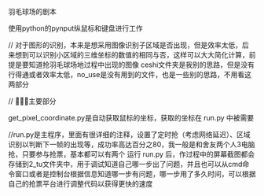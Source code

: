 羽毛球场的剧本

使用python的pynput纵鼠标和键盘进行工作

// 对于图形的识别，本来是想采用图像识别子区域是否出现，但是效率太低，后来想到可以识别小区域的三维坐标的数值的相同与否，这样可以大大简化计算，前提是要知道抢羽毛球场地过程中出现的图像 ceshi文件夹是我别的思路，但是没有行得通或者效率太低，no_use是没有用到的文件，也是一些别的思路，不用看这两部分

// 🔺🔺🔺主要部分

get_pixel_coordinate.py是自动获取鼠标的坐标，获取的坐标在 run.py 中被需要

//run.py是主程序，里面有很详细的注释，设置了定时抢（考虑网络延迟）、区域识别以判断下一帧的出现等，成功率高达百分之80，我一般是和舍友两个人3电脑抢，只要参与抢票，基本都可以有两个 运行 run.py 后，作过程中的屏幕截图都会存储到2_tu文件夹中，用于调试知道自己哪一步出了问题，并且也可以从cmd命令窗口或者是控制台根据信息知道哪一步有问题，哪一步用了多久时间，可以根据自己的抢票平台进行调整代码以获得更快的速度
